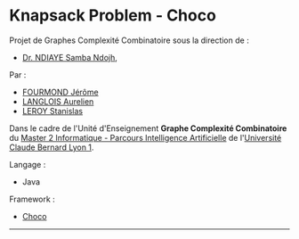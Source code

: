 # Knapsack Problem - Choco

Projet de Graphes Complexité Combinatoire sous la direction de :
- [Dr. NDIAYE Samba Ndojh](http://liris.cnrs.fr/~snndiaye/),

Par : 
- [FOURMOND Jérôme](https://github.com/jfourmond/)
- [LANGLOIS Aurelien](https://github.com/aurelink/)
- [LEROY Stanislas]()

Dans le cadre de l'Unité d'Enseignement **Graphe Complexité Combinatoire** du [Master 2 Informatique - Parcours Intelligence Artificielle](http://master-info.univ-lyon1.fr/IA/) de l'[Université Claude Bernard Lyon 1](http://www.univ-lyon1.fr/).

Langage :
- Java

Framework :
- [Choco](http://www.choco-solver.org/)

---